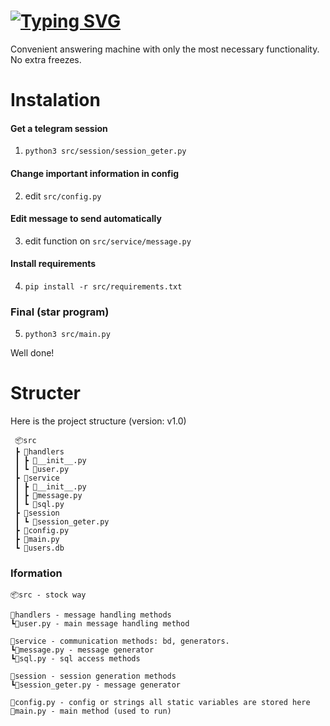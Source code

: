 # [![Typing SVG](https://readme-typing-svg.herokuapp.com?color=%2336BCF7&lines=Telegram+Auto+Answer)](https://git.io/typing-svg)

Convenient answering machine with only the most necessary functionality. No extra freezes.


# Instalation

#### Get a telegram session
1. ```python3 src/session/session_geter.py```

#### Change important information in config
2. edit ```src/config.py```

#### Edit message to send automatically
3. edit function on  ```src/service/message.py```

#### Install requirements
4. ```pip install -r src/requirements.txt```

### Final (star program)
5. ```python3 src/main.py```

Well done!

# Structer
Here is the project structure (version: v1.0)

```
 📦src 
 ┣ 📂handlers 
 ┃ ┣ 📜__init__.py
 ┃ ┗ 📜user.py
 ┣ 📂service
 ┃ ┣ 📜__init__.py
 ┃ ┣ 📜message.py
 ┃ ┗ 📜sql.py
 ┣ 📂session
 ┃ ┗ 📜session_geter.py
 ┣ 📜config.py
 ┣ 📜main.py
 ┗ 📜users.db
```

### Iformation


```
📦src - stock way

📂handlers - message handling methods
┗📜user.py - main message handling method

📂service - communication methods: bd, generators.
┗📜message.py - message generator
┗📜sql.py - sql access methods

📂session - session generation methods
┗📜session_geter.py - message generator

📜config.py - config or strings all static variables are stored here
📜main.py - main method (used to run)
```



